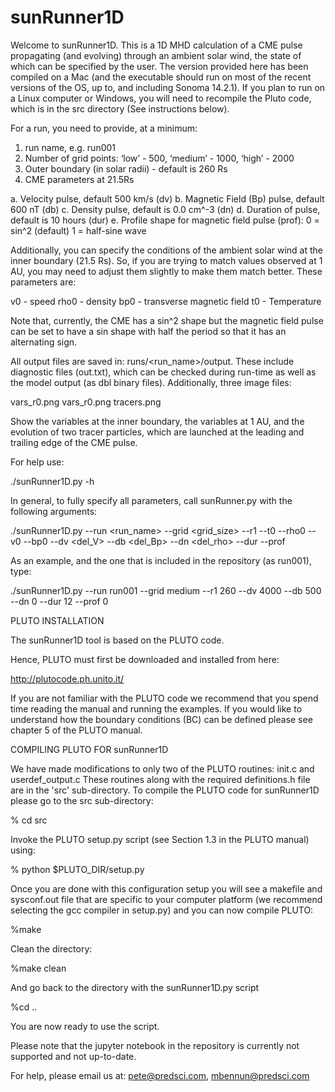 # sunRunner1D

Welcome to sunRunner1D. This is a 1D MHD calculation of a CME pulse propagating (and evolving) through an ambient solar wind, the state of which can be specified by the user. The version provided here has been compiled on a Mac (and the executable should run on most of the recent versions of the OS, up to, and including Sonoma 14.2.1). If you plan to run on a Linux computer or Windows, you will need to recompile the Pluto code, which is in the src directory (See instructions below). 

For a run, you need to provide, at a minimum: 

1.  run name, e.g. run001 
2. Number of grid points: ‘low’ - 500, ‘medium’ - 1000, ‘high’ - 2000 
3. Outer boundary (in solar radii) - default is 260 Rs
4. CME parameters at 21.5Rs 

a. Velocity pulse, default 500 km/s (dv)
b. Magnetic Field (Bp) pulse, default 600 nT (db)
c. Density pulse, default is 0.0 cm^-3 (dn)
d. Duration of pulse, default is 10 hours (dur)
e. Profile shape for magnetic field pulse (prof): 
   0 = sin^2 (default) 
   1 = half-sine wave

Additionally, you can specify the conditions of the ambient solar wind at the inner boundary (21.5 Rs). So, if you are trying to match values observed at 1 AU, you may need to adjust them slightly to make them match better. These parameters are:

v0 - speed
rho0 - density
bp0 - transverse magnetic field
t0 - Temperature
    
Note that, currently, the CME has a sin^2 shape but the magnetic field pulse can be set to have a sin shape with half the period so that it has an alternating sign.

All output files are saved in: runs/<run_name>/output. These include diagnostic files (out.txt), which can be checked during run-time as well as the model output (as dbl binary files). Additionally, three image files:

vars_r0.png
vars_r0.png
tracers.png

Show the variables at the inner boundary, the variables at 1 AU, and the evolution of two tracer particles, which are launched at the leading and trailing edge of the CME pulse. 

For help use: 

./sunRunner1D.py -h

In general, to fully specify all parameters, call sunRunner.py with the following arguments: 

./sunRunner1D.py --run <run_name> --grid <grid_size> --r1 <R1> --t0 <t0> --rho0 <rho0> --v0 <v0> --bp0 <bp0> --dv <del_V> --db <del_Bp> --dn <del_rho> --dur <duration> --prof <profile>

As an example, and the one that is included in the repository (as run001), type:

./sunRunner1D.py --run run001 --grid medium --r1 260 --dv 4000 --db 500 --dn 0 --dur 12 --prof 0


PLUTO INSTALLATION

The sunRunner1D tool is based on the PLUTO code. 

Hence, PLUTO must first be downloaded and installed from here:

http://plutocode.ph.unito.it/

If you are not familiar with the PLUTO code we recommend that you spend time reading the manual and running the examples. If you would like to understand how the boundary conditions (BC) can be defined please see chapter 5 of the PLUTO manual.  


COMPILING PLUTO FOR sunRunner1D

We have made modifications to only two of the PLUTO routines: init.c and userdef_output.c These routines along with the required definitions.h file are in the 'src' sub-directory.  To compile the PLUTO code for sunRunner1D please go to the src sub-directory:

% cd src

Invoke the PLUTO setup.py script (see Section 1.3 in the PLUTO manual) using:

%  python $PLUTO_DIR/setup.py

Once you are done with this configuration setup you will see a makefile and sysconf.out file that are specific to your computer platform (we recommend selecting the gcc compiler in setup.py) and you can now compile PLUTO:

%make 

Clean the directory:

%make clean

And go back to the directory with the sunRunner1D.py script

%cd ..

You are now ready to use the script.

Please note that the jupyter notebook in the repository is currently not supported and not up-to-date. 
   
For help, please email us at: pete@predsci.com, mbennun@predsci.com
   
